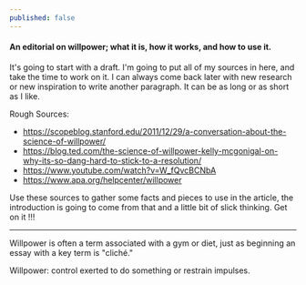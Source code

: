```yaml
---
published: false
---
```

####  An editorial on willpower; what it is, how it works, and how to use it. 

It's going to start with a draft. I'm going to put all of my sources in here, and take the time to work on it. I can always come back later with new research or new inspiration to write another paragraph. It can be as long or as short as I like.

Rough Sources:
- https://scopeblog.stanford.edu/2011/12/29/a-conversation-about-the-science-of-willpower/
- https://blog.ted.com/the-science-of-willpower-kelly-mcgonigal-on-why-its-so-dang-hard-to-stick-to-a-resolution/
- https://www.youtube.com/watch?v=W_fQvcBCNbA
- https://www.apa.org/helpcenter/willpower

Use these sources to gather some facts and pieces to use in the article, the introduction is going to come from that and a little bit of slick thinking. Get on it !!!

---

Willpower is often a term associated with a gym or diet, just as beginning an essay with a key term is "cliché."


Willpower:
control exerted to do something or restrain impulses.
